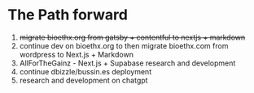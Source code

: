 # The Path forward

1. ~~migrate bioethx.org from gatsby + contentful  to nextjs + markdown~~
2. continue dev on bioethx.org to then migrate bioethx.com from wordpress to Next.js + Markdown
3. AllForTheGainz - Next.js + Supabase research and development
4. continue dbizzle/bussin.es deployment
5. research and development on chatgpt
